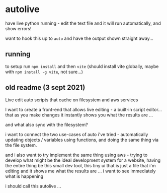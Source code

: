 # autolive

have live python running - edit the text file and it will
run automatically, and show errors!

want to hook this up to `auto` and have the output shown
straight away...

## running

to setup run `npm install` and then `vite` (should install vite globally,
maybe with `npm install -g vite`, not sure...)

## old readme (3 sept 2021)

Live edit auto scripts that cache on filesystem and aws services

I want to create a front-end that allows live editing - a built-in
script editor... that as you make changes it instantly shows you
what the results are ...

and what also sync with the filesystem?

i want to connect the two use-cases of auto i've tried - automatically
updating objects / variables using functions, and doing the same
thing via the file system.

and i also want to try implement the same thing using aws - trying to
develop what might be the ideal development system for a website,
having the entire thing be this small dev tool, this tiny ui that
is just a file that i'm editing and it shows me what the results
are ... i want to see immediately what is happening

i should call this autolive ...
